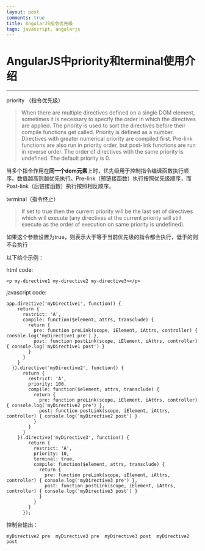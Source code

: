 ```yaml
---
layout: post
comments: true
title: AngularJS指令优先级
tags: javascript, angularjs
---
```


# AngularJS中priority和terminal使用介绍 #

----------


priority （指令优先级）

> When there are multiple directives defined on a single DOM element, sometimes it is necessary to specify the order in which the directives are applied. The priority is used to sort the directives before their compile functions get called. Priority is defined as a number. Directives with greater numerical priority are compiled first. Pre-link functions are also run in priority order, but post-link functions are run in reverse order. The order of directives with the same priority is undefined. The default priority is 0.

当多个指令作用在**同一个dom元素**上时，优先级用于控制指令编译函数执行顺序。数值越高则越优先执行。Pre-link（预链接函数）执行按照优先级顺序，而Post-link（后链接函数）执行按照相反顺序。

terminal（指令终止）

> If set to true then the current priority will be the last set of directives which will execute (any directives at the current priority will still execute as the order of execution on same priority is undefined).

如果这个参数设置为true，则表示大于等于当前优先级的指令都会执行，低于的则不会执行

以下给个示例：

html code:

    <p my-directive1 my-directive2 my-directive3></p>

javascript code:

    app.directive('myDirective1', function() {
        return {
          restrict: 'A',
          compile: function($element, attrs, transclude) {
            return {
              pre: function preLink(scope, iElement, iAttrs, controller) { console.log('myDirective1 pre') },
              post: function postLink(scope, iElement, iAttrs, controller) { console.log('myDirective1 post') }
            }
          }
        }
      }).directive('myDirective2', function() {
          return {
            restrict: 'A',
            priority: 100,
            compile: function($element, attrs, transclude) {
              return {
                pre: function preLink(scope, iElement, iAttrs, controller) { console.log('myDirective2 pre') },
                post: function postLink(scope, iElement, iAttrs, controller) { console.log('myDirective2 post') }
              }
            }
          }
        }).directive('myDirective3', function() {
            return {
              restrict: 'A',
              priority: 10,
              terminal: true,
              compile: function($element, attrs, transclude) {
                return {
                  pre: function preLink(scope, iElement, iAttrs, controller) { console.log('myDirective3 pre') },
                  post: function postLink(scope, iElement, iAttrs, controller) { console.log('myDirective3 post') }
                }
              }
            }
          });

控制台输出：

    myDirective2 pre  myDirective3 pre  myDirective3 post  myDirective2 post 
